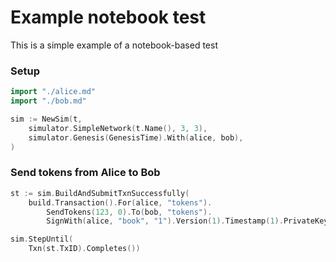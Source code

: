 # Example notebook test

This is a simple example of a notebook-based test

### Setup

```go
import "./alice.md"
import "./bob.md"

sim := NewSim(t,
	simulator.SimpleNetwork(t.Name(), 3, 3),
	simulator.Genesis(GenesisTime).With(alice, bob),
)
```

### Send tokens from Alice to Bob

```go
st := sim.BuildAndSubmitTxnSuccessfully(
	build.Transaction().For(alice, "tokens").
		SendTokens(123, 0).To(bob, "tokens").
		SignWith(alice, "book", "1").Version(1).Timestamp(1).PrivateKey(aliceKey))

sim.StepUntil(
	Txn(st.TxID).Completes())
```
